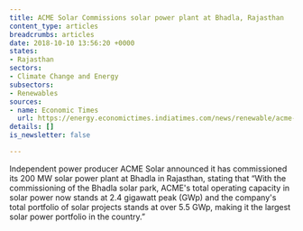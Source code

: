 ```yaml
---
title: ACME Solar Commissions solar power plant at Bhadla, Rajasthan
content_type: articles
breadcrumbs: articles
date: 2018-10-10 13:56:20 +0000
states:
- Rajasthan
sectors:
- Climate Change and Energy
subsectors:
- Renewables
sources:
- name: Economic Times
  url: https://energy.economictimes.indiatimes.com/news/renewable/acme-commissions-200-mw-solar-power-plant-at-bhadla/65908043
details: []
is_newsletter: false

---
```

Independent power producer ACME Solar announced it has commissioned its 200 MW solar power plant at Bhadla in Rajasthan, stating that “With the commissioning of the Bhadla solar park, ACME's total operating capacity in solar power now stands at 2.4 gigawatt peak (GWp) and the company's total portfolio of solar projects stands at over 5.5 GWp, making it the largest solar power portfolio in the country.” 
